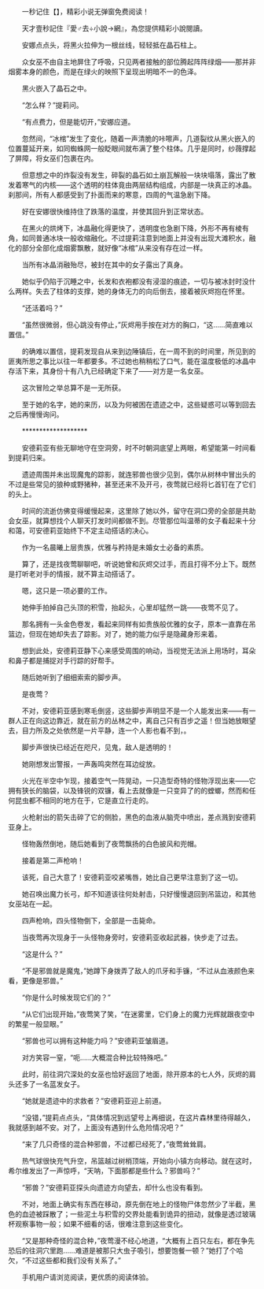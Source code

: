 　　一秒记住【】，精彩小说无弹窗免费阅读！

　　天才壹秒記住『愛♂去÷小說→網』，為您提供精彩小說閱讀。

　　安娜点点头，将黑火拉伸为一根丝线，轻轻抵在晶石柱上。

　　众女巫不由自主地屏住了呼吸，只见两者接触的部位腾起阵阵绿烟——那并非烟雾本身的颜色，而是在绿火的映照下呈现出明暗不一的色泽。

　　黑火嵌入了晶石之中。

　　“怎么样？”提莉问。

　　“有点费力，但是能切开，”安娜应道。

　　忽然间，“冰棺”发生了变化，随着一声清脆的咔嚓声，几道裂纹从黑火嵌入的位置蔓延开来，如同蜘蛛网一般眨眼间就布满了整个柱体。几乎是同时，纱薇撑起了屏障，将女巫们包裹在内。

　　但意想之中的炸裂没有发生，碎裂的晶石如土崩瓦解般一块块塌落，露出了散发着寒气的内核——这个透明的柱体竟由两层结构组成，内部是一块真正的冰晶。刹那间，所有人都感受到了扑面而来的寒意，四周的气温急剧下降。

　　好在安娜很快维持住了跌落的温度，并使其回升到正常状态。

　　在黑火的烘烤下，冰晶融化得更快了，透明度也急剧下降，外形不再有棱有角，如同普通冰块一般收缩融化。不过提莉注意到地面上并没有出现大滩积水，融化的部分全部化成烟雾飘散，就好像“冰棺”从来没有存在过一样。

　　当所有冰晶消融殆尽，被封在其中的女子露出了真身。

　　她似乎仍陷于沉睡之中，长发和衣袍都没有浸湿的痕迹，一切与被冰封时没什么两样。失去了柱体的支撑，她的身体无力的向后倒去，接着被灰烬抱在怀里。

　　“还活着吗？”

　　“虽然很微弱，但心跳没有停止，”灰烬用手按在对方的胸口，“这……简直难以置信。”

　　的确难以置信，提莉发现自从来到边陲镇后，在一周不到的时间里，所见到的匪夷所思之事比以往一年都要多。不过她也稍稍松了口气，能在温度极低的冰晶中存活下来，其身份十有八九已经确定下来了——对方是一名女巫。

　　这次冒险之举总算不是一无所获。

　　至于她的名字，她的来历，以及为何被困在遗迹之中，这些疑惑可以等到回去之后再慢慢询问。

　　*******************

　　安德莉亚有些无聊地守在空洞旁，时不时朝洞底望上两眼，希望能第一时间看到提莉归来。

　　遗迹周围并未出现魔鬼的踪影，就连邪兽也很少见到，偶尔从树林中冒出头的不过是些常见的狼种或野猪种，甚至还来不及开弓，夜莺就已经将匕首钉在了它们的头上。

　　时间的流逝仿佛变得缓慢起来，这里除了她以外，留守在洞口旁的全部是共助会女巫，就算想找个人聊天打发时间都做不到。尽管那位叫温蒂的女子看起来十分和蔼，可安德莉亚始终下不定主动搭话的决心。

　　作为一名晨曦上层贵族，优雅与矜持是未婚女士必备的素质。

　　算了，还是找夜莺聊聊吧，听说她曾和灰烬交过手，而且打得不分上下。既然是打听老对手的情报，就不算主动搭话了。

　　嗯，这只是一项必要的工作。

　　她伸手拍掉自己头顶的积雪，抬起头，心里却猛然一跳——夜莺不见了。

　　那名拥有一头金色卷发，看起来同样有如贵族般优雅的女子，原本一直靠在吊篮边，但现在她却失去了踪影。对了，她的能力似乎是隐藏身形来着。

　　想到此处，安德莉亚静下心来感受周围的响动，当视觉无法派上用场时，耳朵和鼻子都是捕捉对手行踪的好帮手。

　　随后她听到了细细索索的脚步声。

　　是夜莺？

　　不对，安德莉亚感到寒毛倒竖，这些脚步声明显不是一个人能发出来——有一群人正在向这边靠近，就在前方的丛林之中，离自己只有百步之遥！但当她放眼望去，目力所及之处依然是一片平静，连一个人影也看不到，。

　　脚步声很快已经近在咫尺，见鬼，敌人是透明的！

　　她刚想发出警报，一声轰鸣突然在耳边绽放。

　　火光在半空中乍现，接着空气一阵晃动，一只造型奇特的怪物浮现出来——它拥有狭长的脑袋，以及锋锐的双镰，看上去就像是一只变异了的的螳螂，然而和任何昆虫都不相同的地方在于，它是直立行走的。

　　火枪射出的箭矢击碎了它的侧脸，黑色的血液从脑壳中喷出，差点溅到安德莉亚身上。

　　怪物轰然倒地，随后她看到了夜莺飘扬的白色披风和兜帽。

　　接着是第二声枪响！

　　该死，自己大意了！安德莉亚咬紧嘴唇，她比自己更早注意到了这一切。

　　她召唤出魔力长弓，却不知道该往何处射击，只好慢慢退回到吊篮边，和其他女巫站在一起。

　　四声枪响，四头怪物倒下，全部是一击毙命。

　　当夜莺再次现身于一头怪物身旁时，安德莉亚收起武器，快步走了过去。

　　“这是什么？”

　　“不是邪兽就是魔鬼，”她蹲下身拨弄了敌人的爪牙和手镰，“不过从血液颜色来看，更像是邪兽。”

　　“你是什么时候发现它们的？”

　　“从它们出现开始，”夜莺笑了笑，“在迷雾里，它们身上的魔力光辉就跟夜空中的繁星一般显眼。”

　　“邪兽也可以拥有这种能力吗？”安德莉亚皱眉道。

　　对方笑容一窒，“呃……大概混合种比较特殊吧。”

　　此时，前往洞穴深处的女巫也恰好返回了地面，除开原本的七人外，灰烬的肩头还多了一名蓝发女子。

　　“她就是遗迹中的求救者？”安德莉亚迎上前道。

　　“没错，”提莉点点头，“具体情况到远望号上再细说，在这片森林里待得越久，我就感到越不安。对了，上面没有遇到什么危险情况吧？”

　　“来了几只奇怪的混合种邪兽，不过都已经死了，”夜莺耸耸肩。

　　热气球很快充气升空，吊篮越过树梢顶端，开始向小镇方向移动。就在这时，希尔维发出了一声惊呼，“天呐，下面那都是些什么？邪兽吗？”

　　“邪兽？”安德莉亚探头向遗迹方向望去，却什么也没有看到。

　　不对，地面上确实有东西在移动，原先倒在地上的怪物尸体忽然少了半截，黑色的血迹被踩散了；一些泥土与积雪的交界处能看到诡异的扭动，就像是透过玻璃杯观察事物一般；如果不细看的话，很难注意到这些变化。

　　“又是那种奇怪的混合种，”夜莺漫不经心地道，“大概有上百只左右，都在争先恐后的往洞穴里跑……难道是被那只大虫子吸引，想要饱餐一顿？”她打了个哈欠，“不过这些都和我们没有关系了。”

　　手机用户请浏览阅读，更优质的阅读体验。
